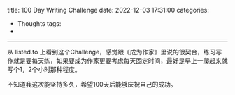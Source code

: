 title: 100 Day Writing Challenge
date: 2022-12-03 17:31:00
categories:
- Thoughts
tags:
-
---

 从 listed.to 上看到这个Challenge，感觉跟《成为作家》里说的很契合，练习写作就是要每天练，如果要成为作家更要考虑每天固定时间，最好是早上一爬起来就写个1，2个小时那种程度。

不知道我这次能坚持多久，希望100天后能够庆祝自己的成功。